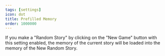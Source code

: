 ```yaml
---
tags: [settings]
icon: dot
title: Prefilled Memory
order: 1000000
---
```

If you make a "Random Story" by clicking on the "New Game" button with this setting enabled, the memory of the current story will be loaded into the memory of the New Random Story.
